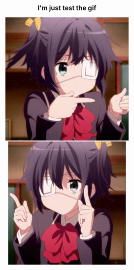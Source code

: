 <h2 align="center">I'm just test the gif</h2>

<p align="center">
  <img src="Animated GIF.gif" style="height: 400px; object-fit: cover;" alt="GIF 1">
  <img src="chuunibyou demo koi ga shitai manga GIF.gif" style="height: 400px; object-fit: cover;" alt="GIF 2">
</p>

